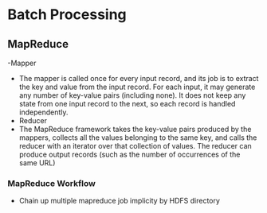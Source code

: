 # Batch Processing

## MapReduce
 -Mapper
   - The mapper is called once for every input record, and its job is to extract the key and value from the input record. For each input, it may generate any number of key-value pairs (including none). It does not keep any state from one input record to the next, so each record is handled independently.
 - Reducer
  - The MapReduce framework takes the key-value pairs produced by the mappers, collects all the values belonging to the same key, and calls the reducer with an iterator over that collection of values. The reducer can produce output records (such as the number of occurrences of the same URL)
  
### MapReduce Workflow
- Chain up multiple mapreduce job implicity by HDFS directory
